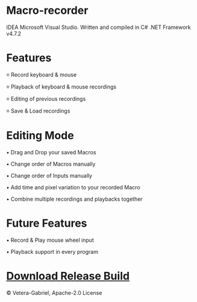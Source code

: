 # Macro-recorder
IDEA Microsoft Visual Studio. Written and compiled in C# .NET Framework v4.7.2


# Features

&#9055; Record keyboard & mouse

&#9055; Playback of keyboard & mouse recordings

&#9055; Editing of previous recordings

&#9055; Save & Load recordings

# Editing Mode

&#8226; Drag and Drop your saved Macros

&#8226; Change order of Macros manually

&#8226; Change order of Inputs manually

&#8226; Add time and pixel variation to your recorded Macro

&#8226; Combine multiple recordings and playbacks together

# Future Features

&#8226; Record & Play mouse wheel input

&#8226; Playback support in every program

# [Download Release Build](https://drive.google.com/file/d/1m1R-XpuxyCM03xaGpVdlbQEkp_85njGL/view?usp=sharing)


© Vetera-Gabriel, Apache-2.0 License
